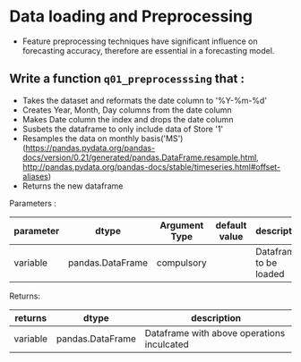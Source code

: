 # Data loading and Preprocessing

- Feature preprocessing techniques have significant influence on forecasting accuracy, therefore are essential in a forecasting model. 


## Write a function `q01_preprocesssing` that :
- Takes the dataset and reformats the date column to '%Y-%m-%d'
- Creates Year, Month, Day columns from the date column
- Makes Date column the index and drops the date column
- Susbets the dataframe to only include data of Store '1'
- Resamples the data on monthly basis('MS')
(https://pandas.pydata.org/pandas-docs/version/0.21/generated/pandas.DataFrame.resample.html,
http://pandas.pydata.org/pandas-docs/stable/timeseries.html#offset-aliases)
- Returns the new dataframe  


Parameters :

| parameter | dtype          | Argument Type | default value | description                   |
|-----------|----------------|---------------|---------------|-------------------------------|
| variable  |pandas.DataFrame| compulsory    |               |  Dataframe to be loaded        |

Returns:

| returns  | dtype            | description                                |
|----------|------------------|--------------------------------------------|
| variable | pandas.DataFrame | Dataframe with above operations inculcated |
